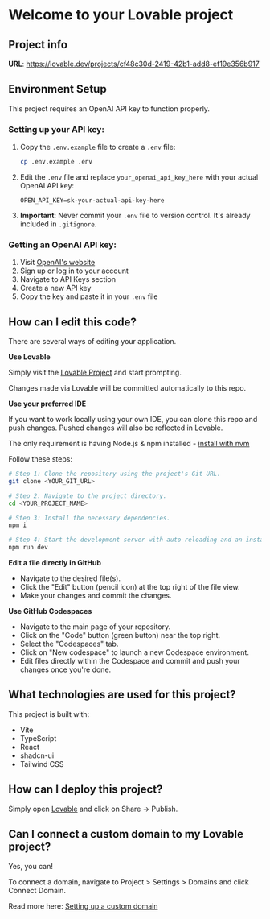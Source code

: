 # Welcome to your Lovable project

## Project info

**URL**: https://lovable.dev/projects/cf48c30d-2419-42b1-add8-ef19e356b917

## Environment Setup

This project requires an OpenAI API key to function properly. 

### Setting up your API key:

1. Copy the `.env.example` file to create a `.env` file:
   ```sh
   cp .env.example .env
   ```

2. Edit the `.env` file and replace `your_openai_api_key_here` with your actual OpenAI API key:
   ```
   OPEN_API_KEY=sk-your-actual-api-key-here
   ```

3. **Important**: Never commit your `.env` file to version control. It's already included in `.gitignore`.

### Getting an OpenAI API key:

1. Visit [OpenAI's website](https://platform.openai.com/)
2. Sign up or log in to your account
3. Navigate to API Keys section
4. Create a new API key
5. Copy the key and paste it in your `.env` file

## How can I edit this code?

There are several ways of editing your application.

**Use Lovable**

Simply visit the [Lovable Project](https://lovable.dev/projects/cf48c30d-2419-42b1-add8-ef19e356b917) and start prompting.

Changes made via Lovable will be committed automatically to this repo.

**Use your preferred IDE**

If you want to work locally using your own IDE, you can clone this repo and push changes. Pushed changes will also be reflected in Lovable.

The only requirement is having Node.js & npm installed - [install with nvm](https://github.com/nvm-sh/nvm#installing-and-updating)

Follow these steps:

```sh
# Step 1: Clone the repository using the project's Git URL.
git clone <YOUR_GIT_URL>

# Step 2: Navigate to the project directory.
cd <YOUR_PROJECT_NAME>

# Step 3: Install the necessary dependencies.
npm i

# Step 4: Start the development server with auto-reloading and an instant preview.
npm run dev
```

**Edit a file directly in GitHub**

- Navigate to the desired file(s).
- Click the "Edit" button (pencil icon) at the top right of the file view.
- Make your changes and commit the changes.

**Use GitHub Codespaces**

- Navigate to the main page of your repository.
- Click on the "Code" button (green button) near the top right.
- Select the "Codespaces" tab.
- Click on "New codespace" to launch a new Codespace environment.
- Edit files directly within the Codespace and commit and push your changes once you're done.

## What technologies are used for this project?

This project is built with:

- Vite
- TypeScript
- React
- shadcn-ui
- Tailwind CSS

## How can I deploy this project?

Simply open [Lovable](https://lovable.dev/projects/cf48c30d-2419-42b1-add8-ef19e356b917) and click on Share -> Publish.

## Can I connect a custom domain to my Lovable project?

Yes, you can!

To connect a domain, navigate to Project > Settings > Domains and click Connect Domain.

Read more here: [Setting up a custom domain](https://docs.lovable.dev/tips-tricks/custom-domain#step-by-step-guide)
